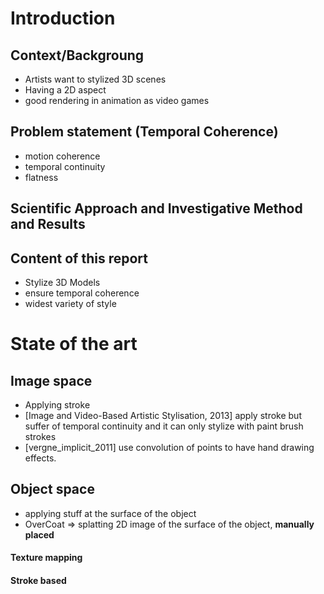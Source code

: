 # Introduction

## Context/Backgroung
* Artists want to stylized 3D scenes
* Having a 2D aspect
* good rendering in animation as video games

## Problem statement (Temporal Coherence)
* motion coherence
* temporal continuity
* flatness

## Scientific Approach and Investigative Method and Results


## Content of this report

* Stylize 3D Models
* ensure temporal coherence
* widest variety of style

# State of the art

## Image space

* Applying stroke
* [Image and Video-Based Artistic Stylisation, 2013] apply stroke but suffer of temporal continuity and it can only stylize with paint brush strokes
* [vergne_implicit_2011] use convolution of points to have hand drawing effects.



## Object space

* applying stuff at the surface of the object
* OverCoat => splatting 2D image of the surface of the object, **manually placed**


#### Texture mapping

#### Stroke based

